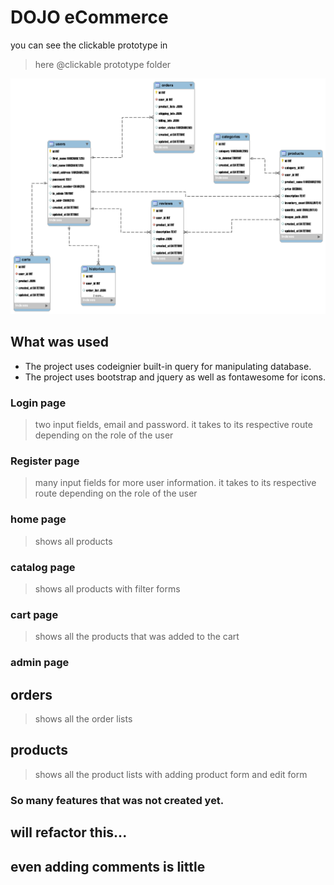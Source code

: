 # DOJO eCommerce

you can see the clickable prototype in
> here @clickable prototype folder

![ERD](https://raw.githubusercontent.com/ronrix/v88-capstone/main/codes/capstone-ERD.png?token=GHSAT0AAAAAABXRMDOAV4BVIMNDT2XSK2Y2YX7B2MA)

## What was used
- The project uses codeignier built-in query for manipulating database.
- The project uses bootstrap and jquery as well as fontawesome for icons.


### Login page
> two input fields, email and password. it takes to its respective route depending on the role of the user

### Register page
> many input fields for more user information. it takes to its respective route depending on the role of the user

### home page
> shows all products

### catalog page
> shows all products with filter forms

### cart page
> shows all the products that was added to the cart

### admin page
## orders
> shows all the order lists

## products
> shows all the product lists with adding product form and edit form


### So many features that was not created yet.
## will refactor this...
## even adding comments is little


